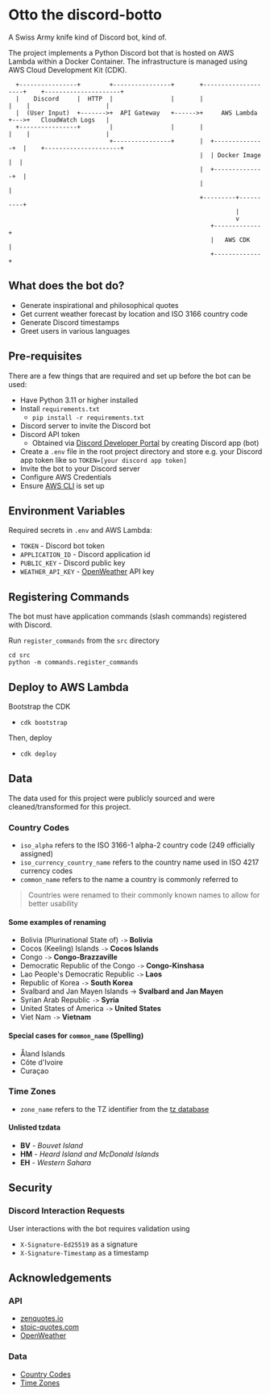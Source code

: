 # Otto the discord-botto
A Swiss Army knife kind of Discord bot, kind of.

The project implements a Python Discord bot that is hosted on AWS Lambda within a Docker Container. The infrastructure is managed using AWS Cloud Development Kit (CDK).

```                                              
  +----------------+        +----------------+       +--------------------+    +---------------------+
  |    Discord     |  HTTP  |                |       |                    |    |                     |
  |  (User Input)  +------->+  API Gateway   +------>+     AWS Lambda     +--->+   CloudWatch Logs   |
  +----------------+        |                |       |                    |    |                     |
                            +----------------+       |  +--------------+  |    +---------------------+
                                                     |  | Docker Image |  |
                                                     |  +--------------+  |
                                                     |                    |
                                                     +---------+----------+
                                                               |
                                                               v
                                                        +-------------+
                                                        |   AWS CDK   |
                                                        +-------------+
```

## What does the bot do?
- Generate inspirational and philosophical quotes
- Get current weather forecast by location and ISO 3166 country code
- Generate Discord timestamps
- Greet users in various languages

## Pre-requisites
There are a few things that are required and set up before the bot can be used:
- Have Python 3.11 or higher installed
- Install `requirements.txt`
  - `pip install -r requirements.txt`
- Discord server to invite the Discord bot
- Discord API token 
  - Obtained via [Discord Developer Portal](https://discord.com/developers/) by creating Discord app (bot)
- Create a `.env` file in the root project directory and store e.g. your Discord app token like so `TOKEN=[your discord app token]`
- Invite the bot to your Discord server
- Configure AWS Credentials
- Ensure [AWS CLI](https://docs.aws.amazon.com/cli/latest/userguide/cli-chap-getting-started.html) is set up

## Environment Variables
Required secrets in `.env` and AWS Lambda:
- `TOKEN` - Discord bot token
- `APPLICATION_ID` - Discord application id
- `PUBLIC_KEY` - Discord public key
- `WEATHER_API_KEY` - [OpenWeather](https://openweathermap.org) API key


## Registering Commands
The bot must have application commands (slash commands) registered with Discord.

Run `register_commands` from the `src` directory
```
cd src
python -m commands.register_commands
```

## Deploy to AWS Lambda
Bootstrap the CDK
- `cdk bootstrap`

Then, deploy
- `cdk deploy`

## Data
The data used for this project were publicly sourced and were cleaned/transformed for this project. 

### Country Codes
- `iso_alpha` refers to the ISO 3166-1 alpha-2 country code (249 officially assigned)
- `iso_currency_country_name` refers to the country name used in ISO 4217 currency codes
- `common_name` refers to the name a country is commonly referred to

> Countries were renamed to their commonly known names to allow for better usability 

#### Some examples of renaming
- Bolivia (Plurinational State of) `->` **Bolivia**
- Cocos (Keeling) Islands `->` **Cocos Islands**
- Congo `->` **Congo-Brazzaville**
- Democratic Republic of the Congo `->` **Congo-Kinshasa**
- Lao People's Democratic Republic `->` **Laos**
- Republic of Korea `->` **South Korea**
- Svalbard and Jan Mayen Islands -> **Svalbard and Jan Mayen**
- Syrian Arab Republic `->` **Syria**
- United States of America `->` **United States**
- Viet Nam `->` **Vietnam**

#### Special cases for `common_name` (Spelling)
- Åland Islands
- Côte d'Ivoire
- Curaçao

### Time Zones
- `zone_name` refers to the TZ identifier from the [tz database](https://en.wikipedia.org/wiki/Tz_database)

#### Unlisted tzdata
- **BV** - *Bouvet Island*
- **HM** - *Heard Island and McDonald Islands*
- **EH** - *Western Sahara*

## Security
### Discord Interaction Requests
User interactions with the bot requires validation using 
- `X-Signature-Ed25519` as a signature
- `X-Signature-Timestamp` as a timestamp

## Acknowledgements
### API
- [zenquotes.io](https://zenquotes.io/api/random)
- [stoic-quotes.com](https://stoic-quotes.com/api/quote)
- [OpenWeather](https://openweathermap.org)

### Data
- [Country Codes](https://github.com/datasets/country-codes/tree/main/data)
- [Time Zones](https://timezonedb.com/download)

